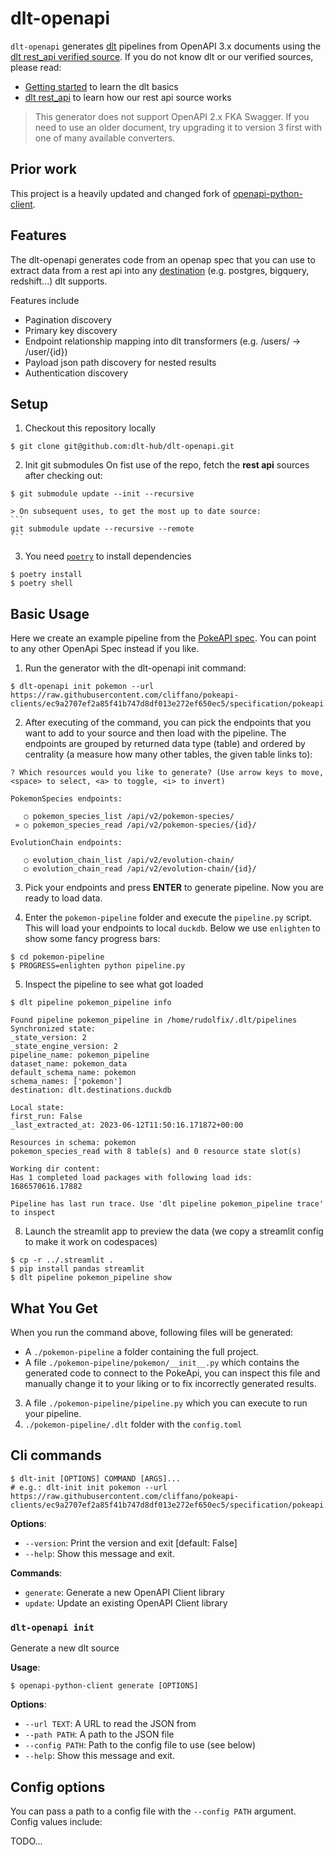 # dlt-openapi
`dlt-openapi` generates [dlt](https://dlthub.com/docs) pipelines from OpenAPI 3.x documents using the [dlt rest_api verified source](https://dlthub.com/docs/dlt-ecosystem/verified-sources/rest_api). If you do not know dlt or our verified sources, please read:

* [Getting started](https://dlthub.com/docs/getting-started) to learn the dlt basics
* [dlt rest_api](https://dlthub.com/docs/dlt-ecosystem/verified-sources/rest_api) to learn how our rest api source works

> This generator does not support OpenAPI 2.x FKA Swagger. If you need to use an older document, try upgrading it to
version 3 first with one of many available converters.


## Prior work
This project is a heavily updated and changed fork of [openapi-python-client](https://github.com/openapi-generators/openapi-python-client). 


## Features
The dlt-openapi generates code from an openap spec that you can use to extract data from a rest api into any [destination](https://dlthub.com/docs/dlt-ecosystem/destinations/) (e.g. postgres, bigquery, redshift...) dlt supports.

Features include

* Pagination discovery
* Primary key discovery
* Endpoint relationship mapping into dlt transformers (e.g. /users/ -> /user/{id})
* Payload json path discovery for nested results
* Authentication discovery

## Setup

1. Checkout this repository locally
```console
$ git clone git@github.com:dlt-hub/dlt-openapi.git
```

2. Init git submodules
On fist use of the repo, fetch the **rest api** sources after checking out:
```console
$ git submodule update --init --recursive
```

	> On subsequent uses, to get the most up to date source:
	```
	git submodule update --recursive --remote
	```

3. You need [`poetry`](https://python-poetry.org/docs/) to install dependencies
```console
$ poetry install
$ poetry shell
```

## Basic Usage

Here we create an example pipeline from the [PokeAPI spec](https://raw.githubusercontent.com/cliffano/pokeapi-clients/ec9a2707ef2a85f41b747d8df013e272ef650ec5/specification/pokeapi.yml). You can point to any other OpenApi Spec instead if you like.

1. Run the generator with the dlt-openapi init command:

```console
$ dlt-openapi init pokemon --url https://raw.githubusercontent.com/cliffano/pokeapi-clients/ec9a2707ef2a85f41b747d8df013e272ef650ec5/specification/pokeapi.yml
```

2. After executing of the command, you can pick the endpoints that you want to add to your source and then load with the pipeline. The endpoints are grouped by returned data type (table) and ordered by centrality (a measure how many other tables, the given table links to):

```
? Which resources would you like to generate? (Use arrow keys to move, <space> to select, <a> to toggle, <i> to invert)
 
PokemonSpecies endpoints:

   ○ pokemon_species_list /api/v2/pokemon-species/
 » ○ pokemon_species_read /api/v2/pokemon-species/{id}/
 
EvolutionChain endpoints:

   ○ evolution_chain_list /api/v2/evolution-chain/
   ○ evolution_chain_read /api/v2/evolution-chain/{id}/
```

3. Pick your endpoints and press **ENTER** to generate pipeline. Now you are ready to load data.

4. Enter the `pokemon-pipeline` folder and execute the `pipeline.py` script. This will load your endpoints to local `duckdb`. Below we use `enlighten` to show some fancy progress bars:
```console
$ cd pokemon-pipeline
$ PROGRESS=enlighten python pipeline.py
```

5. Inspect the pipeline to see what got loaded
```console
$ dlt pipeline pokemon_pipeline info

Found pipeline pokemon_pipeline in /home/rudolfix/.dlt/pipelines
Synchronized state:
_state_version: 2
_state_engine_version: 2
pipeline_name: pokemon_pipeline
dataset_name: pokemon_data
default_schema_name: pokemon
schema_names: ['pokemon']
destination: dlt.destinations.duckdb

Local state:
first_run: False
_last_extracted_at: 2023-06-12T11:50:16.171872+00:00

Resources in schema: pokemon
pokemon_species_read with 8 table(s) and 0 resource state slot(s)

Working dir content:
Has 1 completed load packages with following load ids:
1686570616.17882

Pipeline has last run trace. Use 'dlt pipeline pokemon_pipeline trace' to inspect
```

8. Launch the streamlit app to preview the data (we copy a streamlit config to make it work on codespaces)
```console
$ cp -r ../.streamlit .
$ pip install pandas streamlit
$ dlt pipeline pokemon_pipeline show
```

## What You Get
When you run the command above, following files will be generated:

* A `./pokemon-pipeline` a folder containing the full project.
* A file `./pokemon-pipeline/pokemon/__init__.py` which contains the generated code to connect to the PokeApi, you can inspect this file and manually change it to your liking or to fix incorrectly generated results.
3. A file `./pokemon-pipeline/pipeline.py` which you can execute to run your pipeline.
5. `./pokemon-pipeline/.dlt` folder with the `config.toml`

## Cli commands

```console
$ dlt-init [OPTIONS] COMMAND [ARGS]...
# e.g.: dlt-init init pokemon --url https://raw.githubusercontent.com/cliffano/pokeapi-clients/ec9a2707ef2a85f41b747d8df013e272ef650ec5/specification/pokeapi.yml

```

**Options**:

- `--version`: Print the version and exit [default: False]
- `--help`: Show this message and exit.

**Commands**:

- `generate`: Generate a new OpenAPI Client library
- `update`: Update an existing OpenAPI Client library

### `dlt-openapi init`

Generate a new dlt source

**Usage**:

```console
$ openapi-python-client generate [OPTIONS]
```

**Options**:

- `--url TEXT`: A URL to read the JSON from
- `--path PATH`: A path to the JSON file
- `--config PATH`: Path to the config file to use (see below)
- `--help`: Show this message and exit.

## Config options
You can pass a path to a config file with the `--config PATH` argument. Config values include:

TODO...